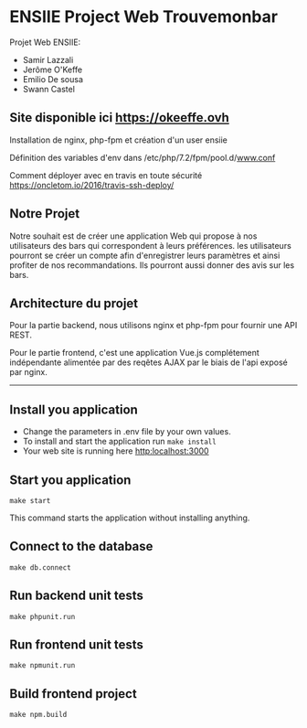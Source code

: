# ENSIIE Project Web Trouvemonbar

Projet Web ENSIIE:
* Samir Lazzali
* Jerôme O'Keffe
* Emilio De sousa
* Swann Castel

## Site disponible ici <https://okeeffe.ovh>

Installation de nginx, php-fpm et création d'un user ensiie

Définition des variables d'env dans /etc/php/7.2/fpm/pool.d/www.conf

Comment déployer avec en travis en toute sécurité <https://oncletom.io/2016/travis-ssh-deploy/>

## Notre Projet
Notre souhait est de créer une application Web qui propose à nos utilisateurs des bars qui correspondent à leurs préférences. les utilisateurs pourront se créer un compte afin d'enregistrer leurs paramètres et ainsi profiter de nos recommandations. Ils pourront aussi donner des avis sur les bars.

## Architecture du projet
Pour la partie backend, nous utilisons nginx et php-fpm pour fournir une API REST.

Pour le partie frontend, c'est une application Vue.js complétement indépendante alimentée par des reqêtes AJAX par le biais de l'api exposé par nginx.

---

## Install you application
* Change the parameters in .env file by your own values.
* To install and start the application run `make install`
* Your web site is running here [http:localhost:3000](http:localhost:3000)

## Start you application
`make start`

This command starts the application without installing anything.

## Connect to the database
`make db.connect`

## Run backend unit tests
`make phpunit.run`

## Run frontend unit tests
`make npmunit.run`

## Build frontend project
`make npm.build`
